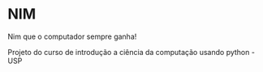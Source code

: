 # NIM
Nim que o computador sempre ganha!

Projeto do curso de introdução a ciência da computação usando python - USP
